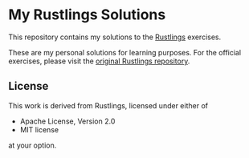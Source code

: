 # My Rustlings Solutions

This repository contains my solutions to the [Rustlings](https://github.com/rust-lang/rustlings) exercises.

These are my personal solutions for learning purposes. For the official exercises, please visit the [original Rustlings repository](https://github.com/rust-lang/rustlings).

## License
This work is derived from Rustlings, licensed under either of
- Apache License, Version 2.0
- MIT license

at your option.
